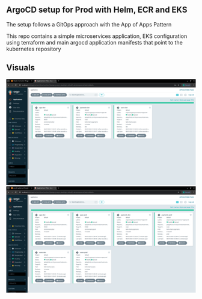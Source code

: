 ## ArgoCD setup for Prod with Helm, ECR and EKS 
The setup follows a GitOps approach with the App of Apps Pattern

This repo contains a simple microservices application, EKS configuration using terraform and main argocd application manifests that point to the kubernetes repository

## Visuals

 <img src="https://github.com/brysonwaisi/automate-deployment-with-argocd/blob/main/assets/Screenshot%20from%202024-08-07%2012-33-39.png" />

 <img src="https://github.com/brysonwaisi/automate-deployment-with-argocd/blob/main/assets/Screenshot%20from%202024-08-07%2012-39-39.png" />